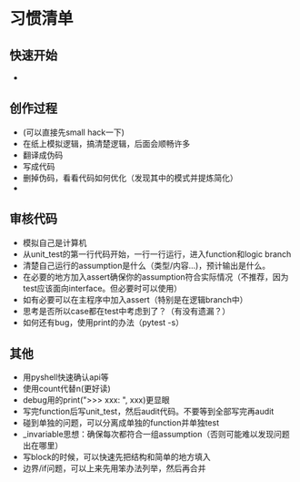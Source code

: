 # 习惯清单


## 快速开始

* 


## 创作过程

* (可以直接先small hack一下)
* 在纸上模拟逻辑，搞清楚逻辑，后面会顺畅许多
* 翻译成伪码
* 写成代码
* 删掉伪码，看看代码如何优化（发现其中的模式并提炼简化）
* 

## 审核代码

* 模拟自己是计算机
* 从unit_test的第一行代码开始，一行一行运行，进入function和logic branch
* 清楚自己运行的assumption是什么（类型/内容...)，预计输出是什么。
* 在必要的地方加入assert确保你的assumption符合实际情况（不推荐，因为test应该面向interface。但必要时可以使用）
* 如有必要可以在主程序中加入assert（特别是在逻辑branch中）
* 思考是否所以case都在test中考虑到了？（有没有遗漏？）
* 如何还有bug，使用print的办法（pytest -s）


## 其他

* 用pyshell快速确认api等
* 使用count代替n(更好读)
* debug用的print(">>> xxx: ", xxx)更显眼
* 写完function后写unit_test，然后audit代码。不要等到全部写完再audit
* 碰到单独的问题，可以分离成单独的function并单独test
* _invariable思想：确保每次都符合一组assumption（否则可能难以发现问题出在哪里）
* 写block的时候，可以快速先把结构和简单的地方填入
* 边界/if问题，可以上来先用笨办法列举，然后再合并